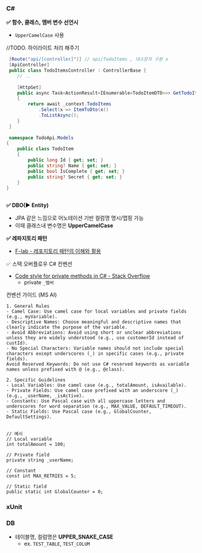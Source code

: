 

### C# 

**✅ 함수, 클래스, 멤버 변수 선언시**
- `UpperCamelCase` 사용

//TODO. 하이라이트 처리 해주기 
```c#
 [Route("api/[controller]")] // api/TodoItems , 대소문자 구분 x
 [ApiController]
 public class TodoItemsController : ControllerBase { 
	// .. 
	
	[HttpGet]
	public async Task<ActionResult<IEnumerable<TodoItemDTO>>> GetTodoItems()
	{
	    return await _context.TodoItems
	        .Select(x => ItemToDto(x))
	        .ToListAsync();
	}
 }
 
 namespace TodoApi.Models
{
    public class TodoItem
    {
        public long Id { get; set; }
        public string? Name { get; set; }
        public bool IsComplete { get; set; }
        public string? Secret { get; set; }
    }
}
 
```


**✅ DBO(▶️ Entity)**
- JPA 같은 느낌으로 어노테이션 기반 컬럼명 명시/맵핑 가능
- 이때 클래스내 변수명은 **UpperCamelCase**

**✅ 레파지토리 패턴**
- [F-lab - 레포지토리 패턴의 이해와 활용](https://f-lab.ai/en/insight/understanding-repository-pattern-20250305)

✅ 스택 오버플로우 C# 컨벤션
- [Code style for private methods in C# - Stack Overflow](https://stackoverflow.com/questions/2758684/code-style-for-private-methods-in-c-sharp#:~:text=All%20method%20names%20in%20C%23%20start%20with%20an,asking%20for%20a%20%C2%BBwhy%C2%AB%20is%20a%20little%20misplaced.)
	- private `_멤버`

컨벤션 가이드 (MS AI)

```text
1. General Rules
- Camel Case: Use camel case for local variables and private fields (e.g., myVariable).
- Descriptive Names: Choose meaningful and descriptive names that clearly indicate the purpose of the variable.
- Avoid Abbreviations: Avoid using short or unclear abbreviations unless they are widely understood (e.g., use customerId instead of custId).
- No Special Characters: Variable names should not include special characters except underscores (_) in specific cases (e.g., private fields).
Avoid Reserved Keywords: Do not use C# reserved keywords as variable names unless prefixed with @ (e.g., @class).

2. Specific Guidelines
- Local Variables: Use camel case (e.g., totalAmount, isAvailable).
- Private Fields: Use camel case prefixed with an underscore (_) (e.g., _userName, _isActive).
- Constants: Use Pascal case with all uppercase letters and underscores for word separation (e.g., MAX_VALUE, DEFAULT_TIMEOUT).
- Static Fields: Use Pascal case (e.g., GlobalCounter, DefaultSettings).


// 예시
// Local variable
int totalAmount = 100;

// Private field
private string _userName;

// Constant
const int MAX_RETRIES = 5;

// Static field
public static int GlobalCounter = 0;
```
### xUnit 


### DB
- 테이블명, 컬럼명은 **UPPER_SNAKE_CASE** 
	- ex. `TEST_TABLE`, `TEST_COLUM`
